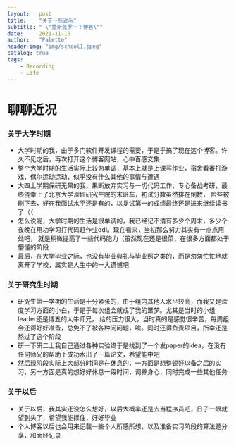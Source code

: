 ```yaml
---
layout:   post
title:    "关于一些近况"
subtitle: " \"重新张罗一下博客\""
date:     2021-11-10
author:   "Palette"
header-img: "img/school1.jpeg"
catalog: true
tags:
    - Recording
    - Life
---
```


# 聊聊近况

### 关于大学时期
- 大学时期的我，由于多门软件开发课程的需要，于是乎搞了现在这个博客。许久不见之后，再次打开这个博客网站，心中百感交集
- 整个大学时期的生活实际上较为单调，基本上就是上课写作业，宿舍看番打游戏，偶尔运动运动，似乎没有什么其他的事情与遭遇
- 大四上学期保研无果的我，果断放弃实习与一切代码工作，专心备战考研，最终侥幸上了北京大学深圳研究生院的末班车，初试分数虽然排在倒数，
  险些被刷下去，好在我面试水平还是有的，以复试第一的成绩最终还是进来继续读书了（（
- 怎么说呢，大学时期的生活是很单调的，我已经记不清有多少个周末，多少个夜晚在用功学习打代码赶作业ddl。现在看来，当初那么努力其实有一点点用处吧，
  就是稍微提高了一些代码能力（虽然现在还是很菜，在很多方面都处于懵懂的阶段
- 最后，在大学毕业之际，也没有毕业典礼与毕业照之类的，而是匆匆忙忙地就离开了学校，属实是人生中的一大遗憾吧

### 关于研究生时期
- 研究生第一学期的生活是十分紧张的，由于组内其他人水平较高，而我又是深度学习方面的小白，于是乎每次组会就成了我的噩梦。尤其是当时的小组leader还是博五的大牛师兄，
  给的压力很大，当时真的是感觉很辛苦，每周组会还得好好准备，总免不了被各种问问题，唉。同时还得负责项目，所幸还是熬过了这个阶段
- 研一下研二上我自己通过各种实验终于是找到了一个发paper的idea，在没有任何师兄的帮助下成功水出了一篇论文，希望能中吧
- 然后现阶段实际上大部分时间是在休息的，一方面是想整顿好以备之后的实习，另一方面是真的想好好休息一段时间，调养身心，同时完成一些其他任务

### 关于以后
- 关于以后，我其实还没怎么想好，以后大概率还是去当程序员吧，日子一眼就望到头了，希望我能撑住，好好毕业
- 个人博客以后也会用来记载一些个人所感所想，以及准备实习阶段的算法题分享，和面经记录